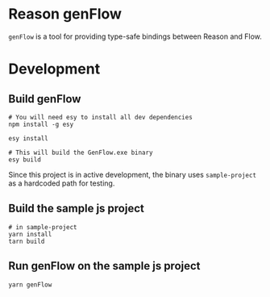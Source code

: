 # Reason genFlow

`genFlow` is a tool for providing type-safe bindings between Reason and Flow.

# Development

## Build genFlow

```
# You will need esy to install all dev dependencies
npm install -g esy

esy install

# This will build the GenFlow.exe binary
esy build
```

Since this project is in active development, the binary uses `sample-project` as a hardcoded path for testing.

## Build the sample js project

```
# in sample-project
yarn install
tarn build
```

## Run genFlow on the sample js project

```
yarn genFlow
```
